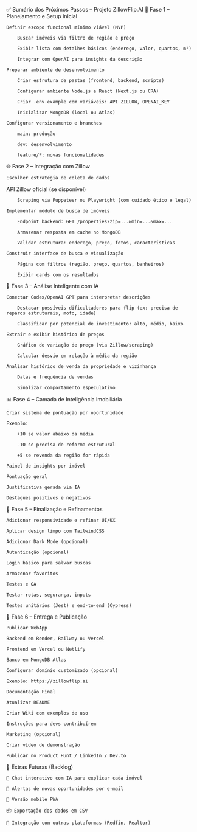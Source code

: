✅ Sumário dos Próximos Passos – Projeto ZillowFlip.AI
🧱 Fase 1 – Planejamento e Setup Inicial

    Definir escopo funcional mínimo viável (MVP)

        Buscar imóveis via filtro de região e preço

        Exibir lista com detalhes básicos (endereço, valor, quartos, m²)

        Integrar com OpenAI para insights da descrição

    Preparar ambiente de desenvolvimento

        Criar estrutura de pastas (frontend, backend, scripts)

        Configurar ambiente Node.js e React (Next.js ou CRA)

        Criar .env.example com variáveis: API ZILLOW, OPENAI_KEY

        Inicializar MongoDB (local ou Atlas)

    Configurar versionamento e branches

        main: produção

        dev: desenvolvimento

        feature/*: novas funcionalidades

🌐 Fase 2 – Integração com Zillow

    Escolher estratégia de coleta de dados

API Zillow oficial (se disponível)

        Scraping via Puppeteer ou Playwright (com cuidado ético e legal)

    Implementar módulo de busca de imóveis

        Endpoint backend: GET /properties?zip=...&min=...&max=...

        Armazenar resposta em cache no MongoDB

        Validar estrutura: endereço, preço, fotos, características

    Construir interface de busca e visualização

        Página com filtros (região, preço, quartos, banheiros)

        Exibir cards com os resultados

🧠 Fase 3 – Análise Inteligente com IA

    Conectar Codex/OpenAI GPT para interpretar descrições

        Destacar possíveis dificultadores para flip (ex: precisa de reparos estruturais, mofo, idade)

        Classificar por potencial de investimento: alto, médio, baixo

    Extrair e exibir histórico de preços

        Gráfico de variação de preço (via Zillow/scraping)

        Calcular desvio em relação à média da região

    Analisar histórico de venda da propriedade e vizinhança

        Datas e frequência de vendas

        Sinalizar comportamento especulativo

📊 Fase 4 – Camada de Inteligência Imobiliária

    Criar sistema de pontuação por oportunidade

    Exemplo:

        +10 se valor abaixo da média

        -10 se precisa de reforma estrutural

        +5 se revenda da região for rápida

    Painel de insights por imóvel

    Pontuação geral

    Justificativa gerada via IA

    Destaques positivos e negativos

💄 Fase 5 – Finalização e Refinamentos

    Adicionar responsividade e refinar UI/UX

    Aplicar design limpo com TailwindCSS

    Adicionar Dark Mode (opcional)

    Autenticação (opcional)

    Login básico para salvar buscas

    Armazenar favoritos

    Testes e QA

    Testar rotas, segurança, inputs

    Testes unitários (Jest) e end-to-end (Cypress)

🚀 Fase 6 – Entrega e Publicação

    Publicar WebApp

    Backend em Render, Railway ou Vercel

    Frontend em Vercel ou Netlify

    Banco em MongoDB Atlas

    Configurar domínio customizado (opcional)

    Exemplo: https://zillowflip.ai

    Documentação Final

    Atualizar README

    Criar Wiki com exemplos de uso

    Instruções para devs contribuírem

    Marketing (opcional)

    Criar vídeo de demonstração

    Publicar no Product Hunt / LinkedIn / Dev.to

📌 Extras Futuras (Backlog)

    💬 Chat interativo com IA para explicar cada imóvel

    📩 Alertas de novas oportunidades por e-mail

    📱 Versão mobile PWA

    📦 Exportação dos dados em CSV

    🔗 Integração com outras plataformas (Redfin, Realtor)
